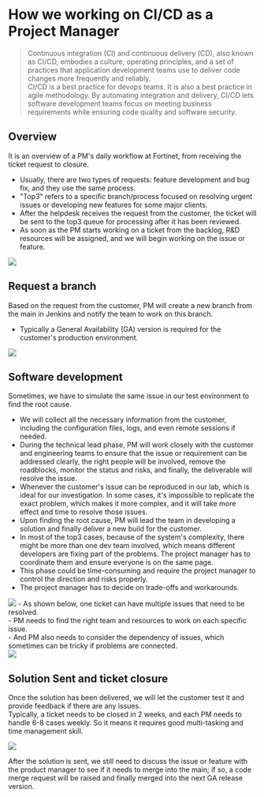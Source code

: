 # How we working on CI/CD as a Project Manager

>Continuous integration (CI) and continuous delivery (CD), also known as CI/CD, embodies a culture, operating principles, and a set of practices that application development teams use to deliver code changes more frequently and reliably. <br>
>CI/CD is a best practice for devops teams. It is also a best practice in agile methodology. By automating integration and delivery, CI/CD lets software development teams focus on meeting business requirements while ensuring code quality and software security.

## Overview
It is an overview of a PM's daily workflow at Fortinet, from receiving the ticket request to closure. <br>
- Usually, there are two types of requests: feature development and bug fix, and they use the same process. <br>
- "Top3" refers to a specific branch/process focused on resolving urgent issues or developing new features for some major clients. <br>
- After the helpdesk receives the request from the customer, the ticket will be sent to the top3 queue for processing after it has been reviewed. <br>
- As soon as the PM starts working on a ticket from the backlog, R&D resources will be assigned, and we will begin working on the issue or feature. <br>




<img src="https://user-images.githubusercontent.com/79688638/202586118-0dad4999-6c02-4ffe-8197-c2356f8b436f.png">

## Request a branch

Based on the request from the customer, PM will create a new branch from the main in Jenkins and notify the team to work on this branch. <br>
- Typically a General Availability (GA) version is required for the customer's production environment. <br>

<img src="https://user-images.githubusercontent.com/79688638/202586452-30407e27-f1a9-43fb-b5ba-17f601d682ec.png">

## Software development
Sometimes, we have to simulate the same issue in our test environment to find the root cause. <br>
- We will collect all the necessary information from the customer, including the configuration files, logs, and even remote sessions if needed. <br>
- During the technical lead phase, PM will work closely with the customer and engineering teams to ensure that the issue or requirement can be addressed clearly, the right people will be involved, remove the roadblocks, monitor the status and risks, and finally, the deliverable will resolve the issue.<br>
- Whenever the customer's issue can be reproduced in our lab, which is ideal for our investigation. In some cases, it's impossible to replicate the exact problem, which makes it more complex, and it will take more effect and time to resolve those issues.  <br>
- Upon finding the root cause, PM will lead the team in developing a solution and finally deliver a new build for the customer.  <br>
- In most of the top3 cases, because of the system's complexity, there might be more than one dev team involved, which means different developers are fixing part of the problems. The project manager has to coordinate them and ensure everyone is on the same page. 
- This phase could be time-consuming and require the project manager to control the direction and risks properly. 
- The project manager has to decide on trade-offs and workarounds. 


<img src="https://user-images.githubusercontent.com/79688638/202586670-b2b8c472-a2ff-472b-9119-098cc0a6511f.png">
- As shown below, one ticket can have multiple issues that need to be resolved.<br>
- PM needs to find the right team and resources to work on each specific issue. <br>
- And PM also needs to consider the dependency of issues, which sometimes can be tricky if problems are connected. <br>

<img src="https://user-images.githubusercontent.com/79688638/204415800-bd840fd4-1d2f-41ee-aeac-b445a11e3122.PNG">

## Solution Sent and ticket closure 
Once the solution has been delivered, we will let the customer test it and provide feedback if there are any issues.  <br>
Typically, a ticket needs to be closed in 2 weeks, and each PM needs to handle 6-8 cases weekly. So it means it requires good multi-tasking and time management skill. <br>



<img src="https://user-images.githubusercontent.com/79688638/202586908-0e463174-0bdb-40dc-a2b1-a910b5df9af9.png">

After the solution is sent, we still need to discuss the issue or feature with the product manager to see if it needs to merge into the main; if so, a code merge request will be raised and finally merged into the next GA release version. <br>
